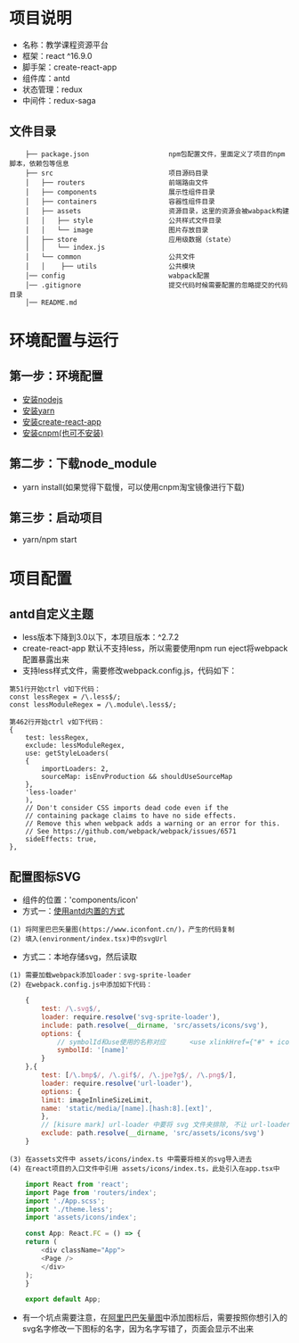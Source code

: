 # 项目说明
- 名称：教学课程资源平台
- 框架：react ^16.9.0
- 脚手架：create-react-app
- 组件库：antd 
- 状态管理：redux
- 中间件：redux-saga

## 文件目录
```
    ├── package.json                    npm包配置文件，里面定义了项目的npm脚本，依赖包等信息
    ├── src                             项目源码目录
    │   ├── routers                     前端路由文件
    │   ├── components                  展示性组件目录
    │   ├── containers                  容器性组件目录
    │   ├── assets                      资源目录，这里的资源会被wabpack构建
    │   │   ├── style                   公共样式文件目录
    │   │   └── image                   图片存放目录
    │   ├── store                       应用级数据（state）
    │   │   └── index.js
    │   └── common                      公共文件
    │   │    ├── utils                  公共模块
    │── config                          wabpack配置
    │── .gitignore                      提交代码时候需要配置的忽略提交的代码目录
    │── README.md                       
```

# 环境配置与运行
## 第一步：环境配置
- [安装nodejs](http://nodejs.cn/download/)
- [安装yarn](https://yarnpkg.com/lang/zh-hans/docs/install/#mac-stable)
- [安装create-react-app](https://www.jianshu.com/p/c6040430b18d)
- [安装cnpm(也可不安装)](https://www.jianshu.com/p/96d7558e643b)

## 第二步：下载node_module
- yarn install(如果觉得下载慢，可以使用cnpm淘宝镜像进行下载)

## 第三步：启动项目
- yarn/npm start

# 项目配置
## antd自定义主题
- less版本下降到3.0以下，本项目版本：^2.7.2
- create-react-app 默认不支持less，所以需要使用npm run eject将webpack配置暴露出来
- 支持less样式文件，需要修改webpack.config.js，代码如下：
```
第51行开始ctrl v如下代码：
const lessRegex = /\.less$/;
const lessModuleRegex = /\.module\.less$/;
```
```
第462行开始ctrl v如下代码：
{
    test: lessRegex,
    exclude: lessModuleRegex,
    use: getStyleLoaders(
    {
        importLoaders: 2,
        sourceMap: isEnvProduction && shouldUseSourceMap
    },
    'less-loader'
    ),
    // Don't consider CSS imports dead code even if the
    // containing package claims to have no side effects.
    // Remove this when webpack adds a warning or an error for this.
    // See https://github.com/webpack/webpack/issues/6571
    sideEffects: true,
},
```
## 配置图标SVG
- 组件的位置：'components/icon'
- 方式一：[使用antd内置的方式](https://ant.design/components/icon-cn/)
```
(1) 将阿里巴巴矢量图(https://www.iconfont.cn/)，产生的代码复制
(2) 填入(environment/index.tsx)中的svgUrl
```
- 方式二：本地存储svg，然后读取
```
(1) 需要加载webpack添加loader：svg-sprite-loader
(2) 在webpack.config.js中添加如下代码：
```
``` js
    {
        test: /\.svg$/,
        loader: require.resolve('svg-sprite-loader'),
        include: path.resolve(__dirname, 'src/assets/icons/svg'),
        options: {
            // symbolId和use使用的名称对应      <use xlinkHref={"#" + iconClass} />
            symbolId: '[name]'
        }
    },{
        test: [/\.bmp$/, /\.gif$/, /\.jpe?g$/, /\.png$/],
        loader: require.resolve('url-loader'),
        options: {
        limit: imageInlineSizeLimit,
        name: 'static/media/[name].[hash:8].[ext]',
        },
        // [kisure mark] url-loader 中要将 svg 文件夹排除, 不让 url-loader 处理该文件夹
        exclude: path.resolve(__dirname, 'src/assets/icons/svg')
    }
```
```
(3) 在assets文件中 assets/icons/index.ts 中需要将相关的svg导入进去
(4) 在react项目的入口文件中引用 assets/icons/index.ts，此处引入在app.tsx中
```
```js
    import React from 'react';
    import Page from 'routers/index';
    import './App.scss';
    import './theme.less';
    import 'assets/icons/index';

    const App: React.FC = () => {
    return (
        <div className="App">
        <Page />
        </div>
    );
    }

    export default App;
```
- 有一个坑点需要注意，在[阿里巴巴矢量图](https://www.iconfont.cn/)中添加图标后，需要按照你想引入的svg名字修改一下图标的名字，因为名字写错了，页面会显示不出来